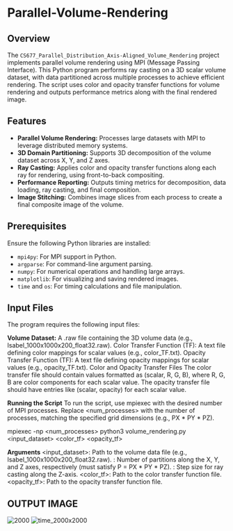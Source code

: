 # Parallel-Volume-Rendering

## Overview

The `CS677_Parallel_Distribution_Axis-Aligned_Volume_Rendering` project implements parallel volume rendering using MPI (Message Passing Interface). This Python program performs ray casting on a 3D scalar volume dataset, with data partitioned across multiple processes to achieve efficient rendering. The script uses color and opacity transfer functions for volume rendering and outputs performance metrics along with the final rendered image.

## Features
- **Parallel Volume Rendering:** Processes large datasets with MPI to leverage distributed memory systems.
- **3D Domain Partitioning:** Supports 3D decomposition of the volume dataset across X, Y, and Z axes.
- **Ray Casting:** Applies color and opacity transfer functions along each ray for rendering, using front-to-back compositing.
- **Performance Reporting:** Outputs timing metrics for decomposition, data loading, ray casting, and final composition.
- **Image Stitching:** Combines image slices from each process to create a final composite image of the volume.

## Prerequisites
Ensure the following Python libraries are installed:

- `mpi4py`: For MPI support in Python.
- `argparse`: For command-line argument parsing.
- `numpy`: For numerical operations and handling large arrays.
- `matplotlib`: For visualizing and saving rendered images.
- `time` and `os`: For timing calculations and file manipulation.



## Input Files
The program requires the following input files:

**Volume Dataset:** A .raw file containing the 3D volume data (e.g., Isabel_1000x1000x200_float32.raw).
Color Transfer Function (TF): A text file defining color mappings for scalar values (e.g., color_TF.txt).
Opacity Transfer Function (TF): A text file defining opacity mappings for scalar values (e.g., opacity_TF.txt).
Color and Opacity Transfer Files
The color transfer file should contain values formatted as (scalar, R, G, B), where R, G, B are color components for each scalar value.
The opacity transfer file should have entries like (scalar, opacity) for each scalar value.

**Running the Script**
To run the script, use mpiexec with the desired number of MPI processes. Replace <num_processes> with the number of processes, matching the specified grid dimensions (e.g., PX * PY * PZ).


mpiexec -np <num_processes> python3 volume_rendering.py <input_dataset> <PX> <PY> <PZ> <stepsize> <color_tf> <opacity_tf>

**Arguments**
<input_dataset>: Path to the volume data file (e.g., Isabel_1000x1000x200_float32.raw).
<PX> <PY> <PZ>: Number of partitions along the X, Y, and Z axes, respectively (must satisfy P = PX * PY * PZ).
<stepsize>: Step size for ray casting along the Z-axis.
<color_tf>: Path to the color transfer function file.
<opacity_tf>: Path to the opacity transfer function file.


## OUTPUT IMAGE
![2000](https://github.com/user-attachments/assets/197d5a08-4091-4ce6-9c8e-75fe94ef6ba6)
![time_2000x2000](https://github.com/user-attachments/assets/3817df47-d695-4742-a4e0-c9bdb12e67e6)






